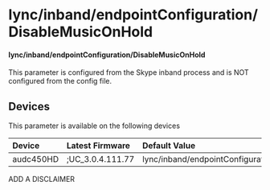 ﻿---
description: lync/inband/endpointConfiguration/DisableMusicOnHold
search:
    keywords: ['lync','inband','endpointConfiguration','DisableMusicOnHold']
---

# lync/inband/endpointConfiguration/DisableMusicOnHold

#### lync/inband/endpointConfiguration/DisableMusicOnHold

This parameter is configured from the Skype inband process and is NOT configured from the config file.



## Devices
This parameter is available on the following devices

| Device | Latest Firmware | Default Value |
|:---|:---|:---|
| audc450HD | ;UC_3.0.4.111.77 | lync/inband/endpointConfiguration/DisableMusicOnHold=0 

ADD A DISCLAIMER
